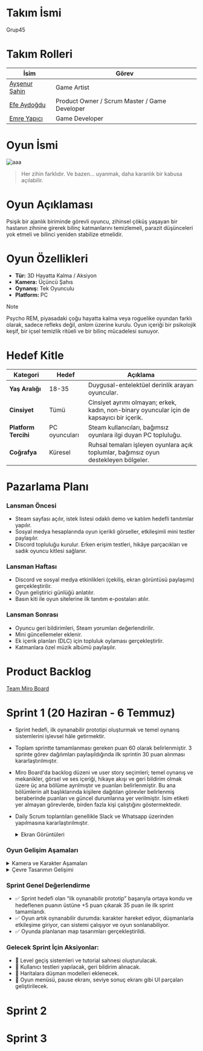 # Takım İsmi
Grup45

# Takım Rolleri
| İsim | Görev | 
| --------------- | --------------- | 
| [Ayşenur Şahin](https://github.com/aysenursahiin) | Game Artist |
| [Efe Aydoğdu](https://github.com/RedFloyd-cd)| Product Owner / Scrum Master / Game Developer |
| [Emre Yapıcı](https://github.com/yapiciemre)| Game Developer |

# Oyun İsmi
![aaa](https://github.com/user-attachments/assets/7c4e1a2c-52b9-4b04-899d-6e1d1b5c8d36)
> Her zihin farklıdır. Ve bazen... uyanmak, daha karanlık bir kabusa açılabilir.

# Oyun Açıklaması
Psişik bir ajanlık biriminde görevli oyuncu, zihinsel çöküş yaşayan bir hastanın zihnine girerek bilinç katmanlarını temizlemeli, parazit düşünceleri yok etmeli ve bilinci yeniden stabilize etmelidir.

# Oyun Özellikleri
- **Tür:** 3D Hayatta Kalma / Aksiyon
- **Kamera:** Üçüncü Şahıs
- **Oynanış:** Tek Oyunculu
- **Platform:** PC
> [!NOTE]
> Psycho REM, piyasadaki çoğu hayatta kalma veya roguelike oyundan farklı olarak, sadece refleks değil, *anlam* üzerine kurulu. Oyun içeriği bir psikolojik keşif, bir içsel temizlik ritüeli ve bir bilinç mücadelesi sunuyor.

# Hedef Kitle 
| Kategori             | Hedef                                                | Açıklama                                                                                                               |
| -------------------- | ---------------------------------------------------- | ---------------------------------------------------------------------------------------------------------------------- |
| **Yaş Aralığı**      | 18-35                                                | Duygusal-entelektüel derinlik arayan oyuncular.  |
| **Cinsiyet**         | Tümü                                                 | Cinsiyet ayrımı olmayan; erkek, kadın, non-binary oyuncular için de kapsayıcı bir içerik.                  |
| **Platform Tercihi** | PC oyuncuları                                        | Steam kullanıcıları, bağımsız oyunlara ilgi duyan PC topluluğu.                                                        |
| **Coğrafya**         | Küresel  | Ruhsal temaları işleyen oyunlara açık toplumlar, bağımsız oyun destekleyen bölgeler.                                   |

# Pazarlama Planı
### Lansman Öncesi
- Steam sayfası açılır, istek listesi odaklı demo ve katılım hedefli tanıtımlar yapılır.
- Sosyal medya hesaplarında oyun içerikli görseller, etkileşimli mini testler paylaşılır.
- Discord topluluğu kurulur. Erken erişim testleri, hikâye parçacıkları ve sadık oyuncu kitlesi sağlanır.
### Lansman Haftası 
- Discord ve sosyal medya etkinlikleri (çekiliş, ekran görüntüsü paylaşımı) gerçekleştirilir.
- Oyun geliştirici günlüğü anlatılır.
- Basın kiti ile oyun sitelerine ilk tanıtım e-postaları atılır.
### Lansman Sonrası 
- Oyuncu geri bildirimleri, Steam yorumları değerlendirilir.
- Mini güncellemeler eklenir.
- Ek içerik planları (DLC) için topluluk oylaması gerçekleştirlir.
- Katmanlara özel müzik albümü paylaşılır.

# Product Backlog
[Team Miro Board](https://miro.com/welcomeonboard/WUw3MjZtTStiakJ5UTR3OGRWbXY0cFFMZDJENDRxaVNHNkp3M01nenEyMlB1U2FUMUo0dURUbUgzMUhlU2Rha1V5d3VkUGZBVXFQQ1Y1MXdUREVUWmFyNjE0MUI2eGI0alRjNGsxRUtiS2RHNjlzR3k0aU1GeG93bjdaR1o5TmdBS2NFMDFkcUNFSnM0d3FEN050ekl3PT0hdjE=?share_link_id=660439693857)

# Sprint 1 (20 Haziran - 6 Temmuz)
- Sprint hedefi, ilk oynanabilir prototipi oluşturmak ve temel oynanış sistemlerini işlevsel hâle getirmektir.
- Toplam sprintte tamamlanması gereken puan 60 olarak belirlenmiştir. 3 sprinte görev dağılımları paylaşıldığında ilk sprintin 30 puan alınması kararlaştırılmıştır.
- Miro Board'da backlog düzeni ve user story seçimleri; temel oynanış ve mekanikler, görsel ve ses içeriği, hikaye akışı ve geri bildirim olmak üzere üç ana bölüme ayrılmıştır ve puanları belirlenmiştir. Bu ana bölümlerin alt başlıklarında kişilere dağıtılan görevler belirlenmiş beraberinde puanları ve güncel durumlarına yer verilmiştir. İsim etiketi yer almayan görevlerde, birden fazla kişi çalıştığını göstermektedir. 
- Daily Scrum toplantıları genellikle Slack ve Whatsapp üzerinden yapılmasına kararlaştırılmıştır.
  <details>
  
  <summary> Ekran Görüntüleri </summary>
  
  ![1](https://github.com/user-attachments/assets/1df18906-cb62-402a-9549-57c5e9553313)
  ![2](https://github.com/user-attachments/assets/a611ea3e-0286-4689-8b6f-432ba9ffd045)
  ![3](https://github.com/user-attachments/assets/7a516c65-d9a9-4a39-98fc-006dff3c9840)
  ![4](https://github.com/user-attachments/assets/1655f6df-bda5-446e-903e-151dd49fbfd0)
  ![5](https://github.com/user-attachments/assets/fe893bd3-65b5-4926-ba0e-3c39bdb25a8f)

</details>

 ### Oyun Gelişim Aşamaları
<details>
  
  <summary> Kamera ve Karakter Aşamaları </summary>
  
![b](https://github.com/user-attachments/assets/f420baf2-d290-412c-93a4-a42502dad520)
![a](https://github.com/user-attachments/assets/3a6e9c78-be33-401d-bb84-d06603a8ed0d)
</details>

<details>
  <summary> Çevre Tasarımın Gelişimi </summary>

![Cevre_tasarimi](https://github.com/user-attachments/assets/1439e3af-7c2d-4098-9d08-0453be63dd22)
![cevre_tasrimi](https://github.com/user-attachments/assets/d6463e23-2874-4d87-825b-96ea36d7bda8) 
</details>

### Sprint Genel Değerlendirme
- ✅ Sprint hedefi olan “ilk oynanabilir prototip” başarıyla ortaya kondu ve hedeflenen puanın üstüne +5 puan çıkarak 35 puan ile ilk sprint tamamlandı.
- ✅ Oyun artık oynanabilir durumda: karakter hareket ediyor, düşmanlarla etkileşime giriyor, can sistemi çalışıyor ve oyun sonlanabiliyor.
- ✅ Oyunda planlanan map tasarımları gerçekleştirildi.
  
### Gelecek Sprint İçin Aksiyonlar:
- 🎯 Level geçiş sistemleri ve tutorial sahnesi oluşturulacak.
- 🎯 Kullanıcı testleri yapılacak, geri bildirim alınacak.
- 🎯 Haritalara düşman modelleri eklenecek.
- 🎯 Oyun menüsü, pause ekranı, seviye sonuç ekranı gibi UI parçaları geliştirilecek.











# Sprint 2
# Sprint 3

